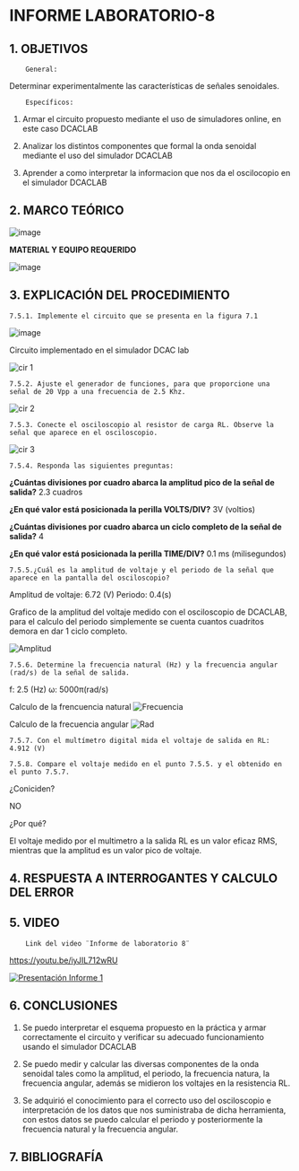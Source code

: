 # INFORME LABORATORIO-8

## 1. OBJETIVOS
 
        General: 

Determinar experimentalmente las características de señales senoidales.

        Específicos: 
        
   1. Armar el circuito propuesto mediante el uso de simuladores online, en este caso DCACLAB
       
   2. Analizar los distintos componentes que formal la onda senoidal mediante el uso del simulador DCACLAB
        
   3. Aprender a como interpretar la informacion que nos da el oscilocopio en el simulador DCACLAB
        

        

## 2. MARCO TEÓRICO

![image](https://user-images.githubusercontent.com/93826527/153984180-af52c02f-9259-4bf4-8fab-52ee3b99a86b.png)



**MATERIAL Y EQUIPO REQUERIDO**

![image](https://user-images.githubusercontent.com/93396250/153700729-6422ff39-608f-4848-b3fe-8d145e31c3e6.png)


## 3. EXPLICACIÓN DEL PROCEDIMIENTO

    7.5.1. Implemente el circuito que se presenta en la figura 7.1
    
![image](https://user-images.githubusercontent.com/93396250/153700710-8c093aec-fc50-4ad6-ad85-ae466c12c710.png)

Circuito implementado en el simulador DCAC lab

![cir 1](https://user-images.githubusercontent.com/93396250/153979580-2117e080-1188-4523-b12b-07d52cf1ca93.JPG)

    7.5.2. Ajuste el generador de funciones, para que proporcione una señal de 20 Vpp a una frecuencia de 2.5 Khz.

![cir 2](https://user-images.githubusercontent.com/93396250/153979544-728ef7cc-f54e-4a08-b9a4-8399c3b3cb07.JPG)

    
    7.5.3. Conecte el osciloscopio al resistor de carga RL. Observe la señal que aparece en el osciloscopio.

![cir 3](https://user-images.githubusercontent.com/93396250/153979554-fc21d0b1-54d4-461b-ad17-a7fd7cc6d808.JPG)

    
    7.5.4. Responda las siguientes preguntas:
    
  **¿Cuántas divisiones por cuadro abarca la amplitud pico de la señal de salida?** 2.3 cuadros

  **¿En qué valor está posicionada la perilla VOLTS/DIV?** 3V (voltios)

  **¿Cuántas divisiones por cuadro abarca un ciclo completo de la señal de salida?** 4
  
  **¿En qué valor está posicionada la perilla TIME/DIV?** 0.1 ms (milisegundos)

    7.5.5.¿Cuál es la amplitud de voltaje y el periodo de la señal que aparece en la pantalla del osciloscopio?

  Amplitud de voltaje: 6.72 (V)
  Periodo: 0.4(s)

  Grafico de la amplitud del voltaje medido con el osciloscopio de DCACLAB, para el calculo del periodo simplemente se cuenta cuantos cuadritos demora en dar 1 ciclo completo.

![Amplitud](https://user-images.githubusercontent.com/93834732/153979067-556269c3-5d0b-4dec-b849-ff074874edc5.png)

    7.5.6. Determine la frecuencia natural (Hz) y la frecuencia angular (rad/s) de la señal de salida.
     
  f: 2.5 (Hz)
  ω: 5000π(rad/s)
  
  Calculo de la frencuencia natural
![Frecuencia](https://user-images.githubusercontent.com/93834732/153974751-1e381344-c09c-428f-914c-96feb4d49caf.GIF)

  Calculo de la frecuencia angular
![Rad](https://user-images.githubusercontent.com/93834732/153975057-25418a3c-daf7-4bab-b639-23f3811eae17.GIF)
    
    7.5.7. Con el multímetro digital mida el voltaje de salida en RL: 4.912 (V)
    
    7.5.8. Compare el voltaje medido en el punto 7.5.5. y el obtenido en el punto 7.5.7. 
  ¿Coniciden?
  
  NO
  
  ¿Por qué? 
  
  El voltaje medido por el multimetro a la salida RL es un valor eficaz RMS, mientras que la amplitud es un valor pico de voltaje.
  

## 4. RESPUESTA A INTERROGANTES Y CALCULO DEL ERROR


## 5. VIDEO

        Link del video ¨Informe de laboratorio 8¨ 
 
 https://youtu.be/iyJIL712wRU
 
[![Presentación Informe 1](https://img.youtube.com/vi/iyJIL712wRU/0.jpg)](https://www.youtube.com/watch?v=iyJIL712wRU)

## 6. CONCLUSIONES

   1. Se puedo interpretar el esquema propuesto en la práctica y armar correctamente el circuito y verificar su adecuado funcionamiento usando el simulador DCACLAB
        
   2. Se puedo medir y calcular las diversas componentes de la onda senoidal tales como la amplitud, el periodo, la frecuencia natura, la frecuencia angular, además se midieron los voltajes en la resistencia RL.
        
   3. Se adquirió el conocimiento para el correcto uso del osciloscopio e interpretación de los datos que nos suministraba de dicha herramienta, con estos datos se puedo calcular el periodo y posteriormente la frecuencia natural y la frecuencia angular.   


## 7. BIBLIOGRAFÍA


